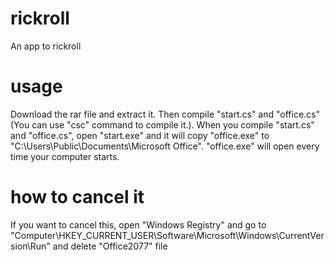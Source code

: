 # rickroll
An app to rickroll

# usage
Download the rar file and extract it.
Then compile "start.cs" and "office.cs" (You can use "csc" command to compile it.). 
When you compile "start.cs" and "office.cs", open "start.exe" and it will copy "office.exe" to "C:\Users\Public\Documents\Microsoft Office". 
"office.exe" will open every time your computer starts.

# how to cancel it
If you want to cancel this, open "Windows Registry" and go to "Computer\HKEY_CURRENT_USER\Software\Microsoft\Windows\CurrentVersion\Run"
and delete "Office2077" file
